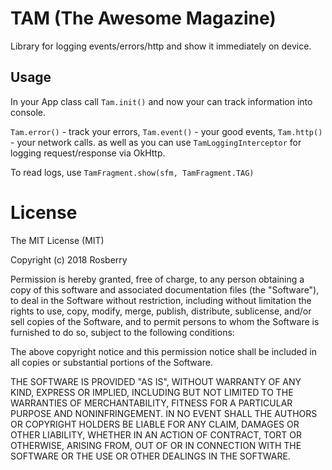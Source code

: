 # TAM (The Awesome Magazine)

Library for logging events/errors/http and show it immediately on device.

## Usage

In your App class call `Tam.init()` and now your can track information into console.

`Tam.error()` - track your errors,
`Tam.event()` - your good events,
`Tam.http()` - your network calls.
as well as you can use `TamLoggingInterceptor` for logging request/response via OkHttp.

To read logs, use `TamFragment.show(sfm, TamFragment.TAG)`

# License

The MIT License (MIT)

Copyright (c) 2018 Rosberry

Permission is hereby granted, free of charge, to any person obtaining a copy
of this software and associated documentation files (the "Software"), to deal
in the Software without restriction, including without limitation the rights
to use, copy, modify, merge, publish, distribute, sublicense, and/or sell
copies of the Software, and to permit persons to whom the Software is
furnished to do so, subject to the following conditions:

The above copyright notice and this permission notice shall be included in all
copies or substantial portions of the Software.

THE SOFTWARE IS PROVIDED "AS IS", WITHOUT WARRANTY OF ANY KIND, EXPRESS OR
IMPLIED, INCLUDING BUT NOT LIMITED TO THE WARRANTIES OF MERCHANTABILITY,
FITNESS FOR A PARTICULAR PURPOSE AND NONINFRINGEMENT. IN NO EVENT SHALL THE
AUTHORS OR COPYRIGHT HOLDERS BE LIABLE FOR ANY CLAIM, DAMAGES OR OTHER
LIABILITY, WHETHER IN AN ACTION OF CONTRACT, TORT OR OTHERWISE, ARISING FROM,
OUT OF OR IN CONNECTION WITH THE SOFTWARE OR THE USE OR OTHER DEALINGS IN THE
SOFTWARE.
